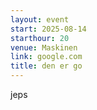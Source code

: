 ```yaml
---
layout: event
start: 2025-08-14
starthour: 20
venue: Maskinen
link: google.com
title: den er go
---
```

jeps